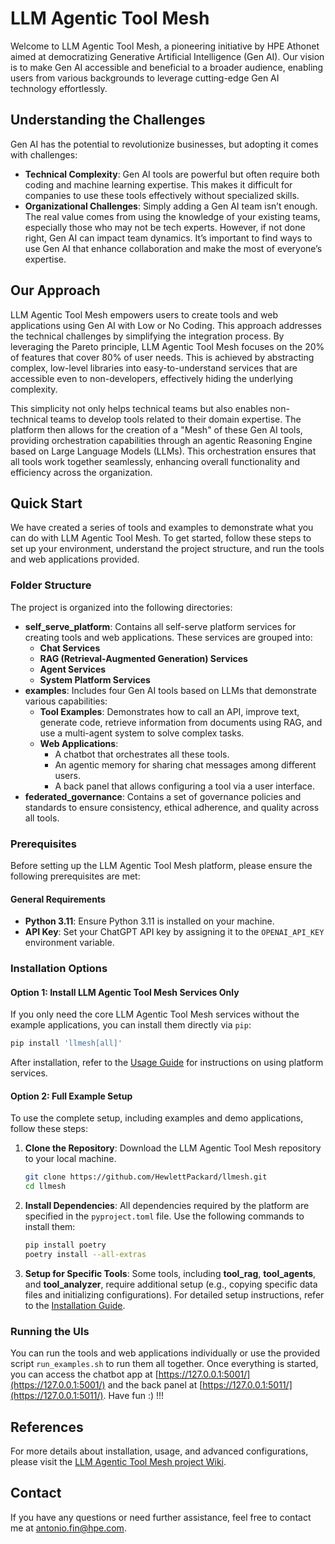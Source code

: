 # LLM Agentic Tool Mesh

Welcome to LLM Agentic Tool Mesh, a pioneering initiative by HPE Athonet aimed at democratizing Generative Artificial Intelligence (Gen AI). Our vision is to make Gen AI accessible and beneficial to a broader audience, enabling users from various backgrounds to leverage cutting-edge Gen AI technology effortlessly.

## Understanding the Challenges

Gen AI has the potential to revolutionize businesses, but adopting it comes with challenges:

- **Technical Complexity**: Gen AI tools are powerful but often require both coding and machine learning expertise. This makes it difficult for companies to use these tools effectively without specialized skills.
- **Organizational Challenges**: Simply adding a Gen AI team isn’t enough. The real value comes from using the knowledge of your existing teams, especially those who may not be tech experts. However, if not done right, Gen AI can impact team dynamics. It’s important to find ways to use Gen AI that enhance collaboration and make the most of everyone’s expertise.

## Our Approach

LLM Agentic Tool Mesh empowers users to create tools and web applications using Gen AI with Low or No Coding. This approach addresses the technical challenges by simplifying the integration process. By leveraging the Pareto principle, LLM Agentic Tool Mesh focuses on the 20% of features that cover 80% of user needs. This is achieved by abstracting complex, low-level libraries into easy-to-understand services that are accessible even to non-developers, effectively hiding the underlying complexity.

This simplicity not only helps technical teams but also enables non-technical teams to develop tools related to their domain expertise. The platform then allows for the creation of a "Mesh" of these Gen AI tools, providing orchestration capabilities through an agentic Reasoning Engine based on Large Language Models (LLMs). This orchestration ensures that all tools work together seamlessly, enhancing overall functionality and efficiency across the organization.

## Quick Start

We have created a series of tools and examples to demonstrate what you can do with LLM Agentic Tool Mesh. To get started, follow these steps to set up your environment, understand the project structure, and run the tools and web applications provided.

### Folder Structure

The project is organized into the following directories:

- **self_serve_platform**: Contains all self-serve platform services for creating tools and web applications. These services are grouped into:
  - **Chat Services**
  - **RAG (Retrieval-Augmented Generation) Services**
  - **Agent Services**
  - **System Platform Services**
- **examples**: Includes four Gen AI tools based on LLMs that demonstrate various capabilities:
  - **Tool Examples**: Demonstrates how to call an API, improve text, generate code, retrieve information from documents using RAG, and use a multi-agent system to solve complex tasks.
  - **Web Applications**:
    - A chatbot that orchestrates all these tools.
    - An agentic memory for sharing chat messages among different users.
    - A back panel that allows configuring a tool via a user interface.
- **federated_governance**: Contains a set of governance policies and standards to ensure consistency, ethical adherence, and quality across all tools.

### Prerequisites

Before setting up the LLM Agentic Tool Mesh platform, please ensure the following prerequisites are met:

#### General Requirements

- **Python 3.11**: Ensure Python 3.11 is installed on your machine.
- **API Key**: Set your ChatGPT API key by assigning it to the `OPENAI_API_KEY` environment variable.

### Installation Options

#### Option 1: Install LLM Agentic Tool Mesh Services Only

If you only need the core LLM Agentic Tool Mesh services without the example applications, you can install them directly via `pip`:

  ```bash
  pip install 'llmesh[all]'
  ```

After installation, refer to the [Usage Guide](https://github.com/HewlettPackard/llmesh/wiki/Usage#using-library-services) for instructions on using platform services.

#### Option 2: Full Example Setup

To use the complete setup, including examples and demo applications, follow these steps:

1. **Clone the Repository**: Download the LLM Agentic Tool Mesh repository to your local machine.

   ```bash
   git clone https://github.com/HewlettPackard/llmesh.git
   cd llmesh
   ```

2. **Install Dependencies**: All dependencies required by the platform are specified in the `pyproject.toml` file. Use the following commands to install them:

   ```bash
   pip install poetry
   poetry install --all-extras
   ```

3. **Setup for Specific Tools**: Some tools, including **tool_rag**, **tool_agents**, and **tool_analyzer**, require additional setup (e.g., copying specific data files and initializing configurations). For detailed setup instructions, refer to the [Installation Guide](https://github.com/HewlettPackard/llmesh/wiki/Installation).

### Running the UIs

You can run the tools and web applications individually or use the provided script `run_examples.sh` to run them all together. Once everything is started, you can access the chatbot app at [https://127.0.0.1:5001/](https://127.0.0.1:5001/) and the back panel at [https://127.0.0.1:5011/](https://127.0.0.1:5011/). Have fun :) !!!

## References

For more details about installation, usage, and advanced configurations, please visit the [LLM Agentic Tool Mesh project Wiki](https://github.com/HewlettPackard/llmesh/wiki).

## Contact

If you have any questions or need further assistance, feel free to contact me at <antonio.fin@hpe.com>.
